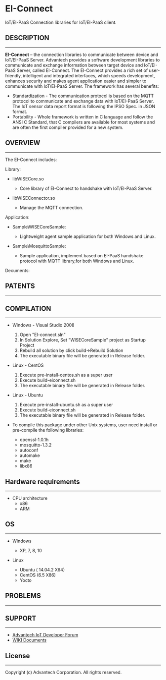 # EI-Connect
IoT/EI-PaaS Connection libraries for IoT/EI-PaaS client.

## DESCRIPTION
----

**EI-Connect** – the connection libraries to communicate between device and IoT/EI-PaaS Server.
Advantech provides a software development libraries to communicate and exchange information between target device and IoT/EI-PaaS Server, called EI-Connect.
The EI-Connect provides a rich set of user-friendly, intelligent and integrated interfaces, which speeds development, enhances security and makes agent application easier and simpler to communicate with IoT/EI-PaaS Server.
The framework has several benefits:

* Standardization - The communication protocol is based on the MQTT protocol to communicate and exchange data with IoT/EI-PaaS Server. The IoT sensor data report format is following the IPSO Spec. in JSON format.
* Portability - Whole framework is written in C language and follow the ANSI C Standard, that C compilers are available for most systems and are often the first compiler provided for a new system.


## OVERVIEW
----

 The EI-Connect includes:
 
 Library:
  * libWISECore.so
  	- Core library of EI-Connect to handshake with IoT/EI-PaaS Server.
 
  * libWISEConnector.so
  	- Manage the MQTT connection.
	 
Application:     
  * Sample\WISECoreSample:
  	- Lightweight agent sample application for both Windows and Linux.

  * Sample\MosquittoSample:
  	- Sample application, implement based on EI-PaaS handshake protocol with MQTT library,for both Windows and Linux.
     
Decuments:
	 
## PATENTS
----

## COMPILATION
----
 * Windows - Visual Studio 2008 
   1. Open "EI-connect.sln"
   2. In Solution Explore, Set "WISECoreSample" project as Startup Project
   3. Rebuild all solution by click build->Rebuild Solution
   4. The executable binary file will be generated in Release folder. 
   
 * Linux - CentOS
   1. Execute pre-install-centos.sh as a super user 
   2. Execute build-eiconnect.sh
   3. The executable binary file will be generated in Release folder. 
   
 * Linux - Ubuntu
   1. Execute pre-install-ubuntu.sh as a super user 
   2. Execute build-eiconnect.sh
   3. The executable binary file will be generated in Release folder. 
  
 * To compile this package under other Unix systems, user need install or pre-compile the following libraries:
   - openssl-1.0.1h
   - mosquitto-1.3.2
   - autoconf
   - automake
   - make
   - libx86 
   
## Hardware requirements
----

* CPU architecture
  - x86
  - ARM
 
## OS
----

 * Windows
   - XP, 7, 8, 10

 * Linux
   - Ubuntu ( 14.04.2 X64)
   - CentOS (6.5 X86)
   - Yocto
 
## PROBLEMS
----

## SUPPORT
----

 * [Advantech IoT Developer Forum](http://iotforum.advantech.com/)
 * [WIKI Documents](http://ess-wiki.advantech.com.tw/view/WISE-PaaS_2.0)
 
## License
----

Copyright (c) Advantech Corporation. All rights reserved.

